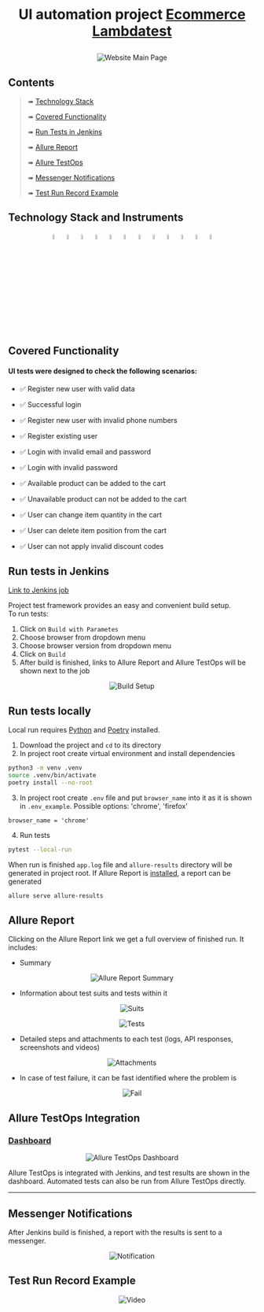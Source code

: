 # <p align="center"> UI automation project <a href="https://ecommerce-playground.lambdatest.io"> Ecommerce Lambdatest </a></p>
<p align="center">
    <img title="Website Main Page" src="media/homepage.png">
</p>

## Contents

> ➠ [Technology Stack](#technology-stack)
>
> ➠ [Covered Functionality](#covered-functionality)
>
> ➠ [Run Tests in Jenkins](#run-tests-in-jenkins)
>
> ➠ [Allure Report](#allure-report)
>
> ➠ [Allure TestOps](#allure-testops-integration)
>
> ➠ [Messenger Notifications](#messenger-notifications)
>
> ➠ [Test Run Record Example](#test-run-record-example)

## Technology Stack and Instruments
<p  align="center">
    <code><img width="5%" title="Python" src="media/icons/python.svg"></code>
    <code><img width="5%" title="Pytest" src="media/icons/pytest.svg"></code>
    <code><img width="5%" title="Selene" src="media/icons/selene.png"></code>
    <code><img width="5%" title="Selenium" src="media/icons/selenium.png"></code>
    <code><img width="5%" title="Jenkins" src="media/icons/jenkins.svg"></code>
    <code><img width="5%" title="Selenoid" src="media/icons/selenoid.svg"></code>
    <code><img width="5%" title="Allure Report" src="media/icons/allure.svg"></code>
    <code><img width="5%" title="Allure TestOps" src="media/icons/allure_testops.svg"></code>
    <code><img width="5%" title="PyCharm" src="media/icons/pycharm.svg"></code>
    <code><img width="5%" title="Poetry" src="media/icons/poetry.svg"></code>
    <code><img width="5%" title="Chrome" src="media/icons/chrome.svg"></code>
    <code><img width="5%" title="Poetry" src="media/icons/firefox.svg"></code>
</p>

## Covered Functionality 
#### UI tests were designed to check the following scenarios:

* ✅ Register new user with valid data
* ✅ Successful login
* ✅ Register new user with invalid phone numbers
* ✅ Register existing user
* ✅ Login with invalid email and password
* ✅ Login with invalid password


* ✅ Available product can be added to the cart
* ✅ Unavailable product can not be added to the cart
* ✅ User can change item quantity in the cart
* ✅ User can delete item position from the cart
* ✅ User can not apply invalid discount codes


## Run tests in Jenkins
[Link to Jenkins job](https://jenkins.autotests.cloud/job/alz-ecommerce-testlambda/) 

Project test framework provides an easy and convenient build setup.  
To run tests:
1. Click on `Build with Parametes`
2. Choose browser from dropdown menu
3. Choose browser version from dropdown menu
4. Click on `Build`
5. After build is finished, links to Allure Report and Allure TestOps will be shown next to the job
<p align="center">
<img title="Build Setup" src="media/setup.png">
</p> 

## Run tests locally

Local run requires [Python](https://www.python.org/downloads/release/python-3126/)
and [Poetry](https://python-poetry.org/docs/#installation) installed.

1. Download the project and `cd` to its directory
2. In project root create virtual environment and install dependencies

```bash
python3 -m venv .venv
source .venv/bin/activate
poetry install --no-root
```

3. In project root create `.env` file and put `browser_name` into it as it is shown in `.env_example`.
Possible options: 'chrome', 'firefox'

```nano
browser_name = 'chrome'
```

4. Run tests

```bash
pytest --local-run
```

When run is finished `app.log` file and `allure-results` directory will be generated in project root. If Allure Report is [installed](https://allurereport.org/docs/install/), a report can be generated
```bash
allure serve allure-results
```

## Allure Report
Clicking on the Allure Report link we get a full overview of finished run.
It includes:
- Summary
<p align="center">
    <img title="Allure Report Summary" src="media/overview.png">
</p> 

- Information about test suits and tests within it
<p align="center">
    <img title="Suits" src="media/suits.png">
</p>
<p align="center">
    <img title="Tests" src="media/tests.png">
</p>

- Detailed steps and attachments to each test (logs, API responses, screenshots and videos)
<p align="center">
    <img title="Attachments" src="media/attachments.png">
</p>  

- In case of test failure, it can be fast identified where the problem is
<p align="center">
    <img title="Fail" src="media/fail.png">
</p> 

## Allure TestOps Integration
###  [Dashboard](https://allure.autotests.cloud/project/4542/dashboards)
<p align="center">
    <img title="Allure TestOps Dashboard" src="media/testops_dashboard.png">
</p>

Allure TestOps is integrated with Jenkins, and test results are shown in the dashboard. Automated tests can also be run from Allure TestOps directly. 

---

## Messenger Notifications
After Jenkins build is finished, a report with the results is sent to a messenger.
<p align="center">
    <img title="Notification" src="media/notification.png">
</p>

## Test Run Record Example
<p align="center">
    <img title="Video" src="media/create_acc.gif">
</p>